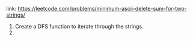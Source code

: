 link: https://leetcode.com/problems/minimum-ascii-delete-sum-for-two-strings/

1. Create a DFS function to iterate through the strings. 
2. 